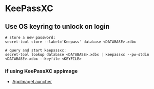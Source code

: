 # KeePassXC

## Use OS keyring to unlock on login

```console
# store a new password:
secret-tool store --label='Keepass' database <DATABASE>.xdbx

# query and start keepassxc:
secret-tool lookup database <DATABASE>.xdbx | keepassxc --pw-stdin <DATABASE>.xdbx --keyfile <KEYFILE>
```

### if using KeePassXC appimage
- [AppImageLauncher](https://github.com/TheAssassin/AppImageLauncher)
